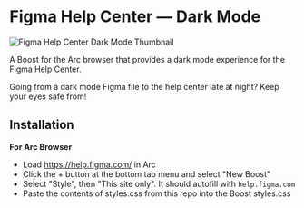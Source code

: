 # Figma Help Center — Dark Mode

![Figma Help Center Dark Mode Thumbnail](https://github.com/MadMaxMcKinney/figma-help-center-dark-mode-boost/assets/1159073/9b421142-480b-471e-96f6-78d97809b5d6)

A Boost for the Arc browser that provides a dark mode experience for the Figma Help Center. 

Going from a dark mode Figma file to the help center late at night? Keep your eyes safe from!

## Installation

**For Arc Browser**
* Load https://help.figma.com/ in Arc
* Click the + button at the bottom tab menu and select "New Boost"
* Select "Style", then "This site only". It should autofill with `help.figma.com`
* Paste the contents of styles.css from this repo into the Boost styles.css
